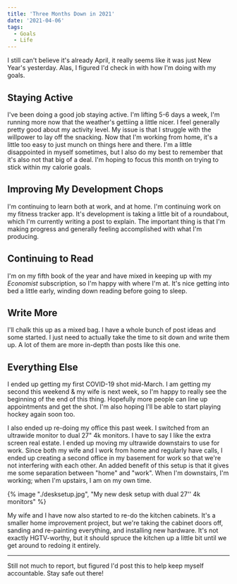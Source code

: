 ```yaml
---
title: 'Three Months Down in 2021'
date: '2021-04-06'
tags:
  - Goals
  - Life
---
```


I still can't believe it's already April, it really seems like it was just New Year's yesterday. Alas, I figured I'd check in with how I'm doing with my goals.
<!-- excerpt -->

## Staying Active

I've been doing a good job staying active. I'm lifting 5-6 days a week, I'm running more now that the weather's gettiing a little nicer. I feel generally pretty good about my activity level. My issue is that I struggle with the willpower to lay off the snacking. Now that I'm working from home, it's a little too easy to just munch on things here and there. I'm a little disappointed in myself sometimes, but I also do my best to remember that it's also not that big of a deal. I'm hoping to focus this month on trying to stick within my calorie goals.

## Improving My Development Chops

I'm continuing to learn both at work, and at home. I'm continuing work on my fitness tracker app. It's development is taking a little bit of a roundabout, which I'm currently writing a post to explain. The important thing is that I'm making progress and generally feeling accomplished with what I'm producing.

## Continuing to Read

I'm on my fifth book of the year and have mixed in keeping up with my _Economist_ subscription, so I'm happy with where I'm at. It's nice getting into bed a little early, winding down reading before going to sleep.

## Write More

I'll chalk this up as a mixed bag. I have a whole bunch of post ideas and some started. I just need to actually take the time to sit down and write them up. A lot of them are more in-depth than posts like this one.

## Everything Else

I ended up getting my first COVID-19 shot mid-March. I am getting my second this weekend & my wife is next week, so I'm happy to really see the beginning of the end of this thing. Hopefully more people can line up appointments and get the shot. I'm also hoping I'll be able to start playing hockey again soon too.

I also ended up re-doing my office this past week. I switched from an ultrawide monitor to dual 27" 4k monitors. I have to say I like the extra screen real estate. I ended up moving my ultrawide downstairs to use for work. Since both my wife and I work from home and regularly have calls, I ended up creating a second office in my basement for work so that we're not interfering with each other. An added benefit of this setup is that it gives me some separation between "home" and "work". When I'm downstairs, I'm working; when I'm upstairs, I am on my own time.

{% image "./desksetup.jpg", "My new desk setup with dual 27'' 4k monitors" %}

My wife and I have now also started to re-do the kitchen cabinets. It's a smaller home improvement project, but we're taking the cabinet doors off, sanding and re-painting everything, and installing new hardware. It's not exactly HGTV-worthy, but it should spruce the kitchen up a little bit until we get around to redoing it entirely.

<hr />

Still not much to report, but figured I'd post this to help keep myself accountable. Stay safe out there!
